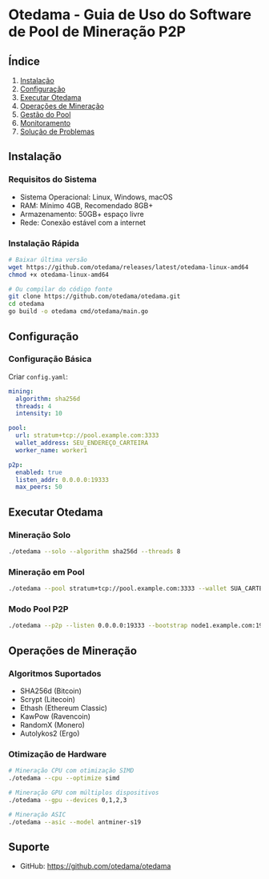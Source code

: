 # Otedama - Guia de Uso do Software de Pool de Mineração P2P

## Índice
1. [Instalação](#instalação)
2. [Configuração](#configuração)
3. [Executar Otedama](#executar-otedama)
4. [Operações de Mineração](#operações-de-mineração)
5. [Gestão do Pool](#gestão-do-pool)
6. [Monitoramento](#monitoramento)
7. [Solução de Problemas](#solução-de-problemas)

## Instalação

### Requisitos do Sistema
- Sistema Operacional: Linux, Windows, macOS
- RAM: Mínimo 4GB, Recomendado 8GB+
- Armazenamento: 50GB+ espaço livre
- Rede: Conexão estável com a internet

### Instalação Rápida
```bash
# Baixar última versão
wget https://github.com/otedama/releases/latest/otedama-linux-amd64
chmod +x otedama-linux-amd64

# Ou compilar do código fonte
git clone https://github.com/otedama/otedama.git
cd otedama
go build -o otedama cmd/otedama/main.go
```

## Configuração

### Configuração Básica
Criar `config.yaml`:
```yaml
mining:
  algorithm: sha256d
  threads: 4
  intensity: 10

pool:
  url: stratum+tcp://pool.example.com:3333
  wallet_address: SEU_ENDEREÇO_CARTEIRA
  worker_name: worker1

p2p:
  enabled: true
  listen_addr: 0.0.0.0:19333
  max_peers: 50
```

## Executar Otedama

### Mineração Solo
```bash
./otedama --solo --algorithm sha256d --threads 8
```

### Mineração em Pool
```bash
./otedama --pool stratum+tcp://pool.example.com:3333 --wallet SUA_CARTEIRA --worker worker1
```

### Modo Pool P2P
```bash
./otedama --p2p --listen 0.0.0.0:19333 --bootstrap node1.example.com:19333,node2.example.com:19333
```

## Operações de Mineração

### Algoritmos Suportados
- SHA256d (Bitcoin)
- Scrypt (Litecoin)
- Ethash (Ethereum Classic)
- KawPow (Ravencoin)
- RandomX (Monero)
- Autolykos2 (Ergo)

### Otimização de Hardware
```bash
# Mineração CPU com otimização SIMD
./otedama --cpu --optimize simd

# Mineração GPU com múltiplos dispositivos
./otedama --gpu --devices 0,1,2,3

# Mineração ASIC
./otedama --asic --model antminer-s19
```

## Suporte

- GitHub: https://github.com/otedama/otedama
